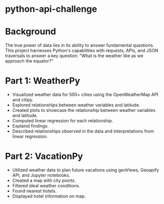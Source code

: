 # __python-api-challenge__

# __Background__

The true power of data lies in its ability to answer fundamental questions. This project harnesses Python's capabilities with requests, APIs, and JSON traversals to answer a key question: "What is the weather like as we approach the equator?"

# __Part 1: WeatherPy__

* Visualized weather data for 500+ cities using the OpenWeatherMap API and citipy.
* Explored relationships between weather variables and latitude.
* Created plots to showcase the relationship between weather variables and latitude.
* Computed linear regression for each relationship.
* Explaind findings.
* Described relationships observed in the data and interpretations from linear regression.

# __Part 2: VacationPy__

* Utilized weather data to plan future vacations using geoViews, Geoapify API, and Jupyter notebooks.
* Created a map with city points.
* Filtered ideal weather conditions.
* Found nearest hotels.
* Displayed hotel information on map.



